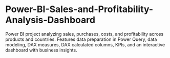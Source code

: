 # Power-BI-Sales-and-Profitability-Analysis-Dashboard
Power BI project analyzing sales, purchases, costs, and profitability across products and countries. Features data preparation in Power Query, data modeling, DAX measures, DAX calculated columns, KPIs, and an interactive dashboard with business insights.
